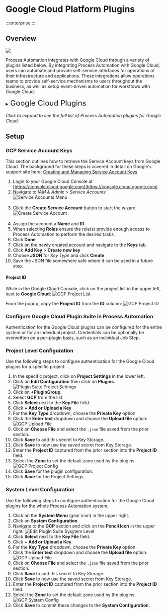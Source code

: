 # Google Cloud Platform Plugins

:::enterprise
:::

## Overview
![](/assets/img/gcp-icon.png)

Process Automation integrates with Google Cloud through a variety of plugins listed below.
By integrating Process Automation with Google Cloud, users can automate and provide self-service interfaces for operations of their infrastructure and applications.
These integrations allow operations teams to provide self-service mechanisms to users throughout the business, as well as setup event-driven automation for workflows with Google Cloud.

<details><summary> <font size="5">Google Cloud Plugins</font>
</summary>

|Plugin Name| Plugin Type| Description|
|:---------------------------------------------------------|:---------------------------------------------------------:|:---------------------------------------------------------|
|[**Start VM**](/manual/workflow-steps/gcp.html#gcp-vm-start)|Workflow Step|Start a Google Compute instance.|
|[**Stop VM**](/manual/workflow-steps/gcp.html#gcp-vm-stop)|Workflow Step|Stop a Google Compute instance.|
|[**Restart VM**](/manual/workflow-steps/gcp.html#gcp-vm-restart)|Workflow Step|Restart a Google Compute instance.|
|[**Delete VM**](/manual/workflow-steps/gcp.html#gcp-vm-delete)|Workflow Step|Delete a Google Compute instance.|
|[**Restart SQL Instance**](/manual/workflow-steps/gcp.html#gcp-sqlinstance-restart)|Workflow Step|Restart a Google Cloud SQL instance.|
|[**Capture VM Snapshot**](/manual/workflow-steps/gcp.html#gcp-vm-capture-snapshot)|Workflow Step|Capture a snapshot of a Google Compute instance.|
|[**Update Autoscaling Policy**](/manual/workflow-steps/gcp.html#gcp-vm-update-autoscaling-policy)|Workflow Step|Update an autoscaling policy of Google Compute instances.|
|[**Enable VPC Network Peering**](/manual/workflow-steps/gcp.html#gcp-enable-vpc-network-peering)|Workflow Step|Enable VPC connections between networks using VPC peering.|
|[**Create Resource**](/manual/workflow-steps/gcp.html#gcp-create-resource)|Workflow Step|Create a new Google Compute instance.|
|[**Configure VPC Log**](/manual/workflow-steps/gcp.html#gcp-configure-vpc-log)|Workflow Step|Enable flow logs for GCP Compute instance.|
|[**Compute VM Node Source**](/manual/projects/resource-model-sources/gcp)|Node Source|Retrieve Google Compute instances and populate them into the Node Inventory.|
|[**Compute VM Health Check**](/manual/healthcheckplugins/gcp-compute-healthcheck)|Health Check|Provide health status on Compute instance based on whether the instance is running.|
|[**Start VM**](/manual/node-steps/gcp.html#gcp-vm-start)|Node Step|Start a Google Compute instance.|
|[**Stop VM**](/manual/node-steps/gcp.html#gcp-vm-stop)|Node Step|Stop a Google Compute instance.|
|[**Restart VM**](/manual/node-steps/gcp.html#gcp-vm-restart)|Node Step|Restart a Google Compute instance.|
|[**Delete VM**](/manual/node-steps/gcp.html#gcp-vm-delete)|Node Step|Delete a Google Compute instance.|
</details>
<br>
<em>Click to expand to see the full list of Process Automation plugins for Google Cloud.</em>

## Setup

### GCP Service Account Keys

This section outlines how to retrieve the Service Account keys from Google Cloud. The background for these steps is covered in detail on Google's support site here: [Creating and Managing Service Account Keys](https://cloud.google.com/iam/docs/creating-managing-service-account-keys).

1. Login to your Google Cloud Console at [https://console.cloud.google.com](https://console.cloud.google.com)
2. Navigate to _IAM & Admin_ > _Service Accounts_<br>
   ![Service Accounts Menu](/assets/img/howto-gcp-svcacctmenu.png)<br><br>
3. Click the **Create Service Account** button to start the wizard<br>
   ![Create Service Account](/assets/img/howto-gcp-createsvcacct.png)<br><br>
4. Assign the account a **Name** and **ID**.
5. When selecting **Roles** ensure the role(s) provide enough access to Process Automation to perform the desired tasks.
6. Click **Done**
7. Click on the newly created account and navigate to the **Keys** tab.
8. Click **Add Key** > **Create new key**
9. Choose **JSON** for _Key Type_ and click **Create**
10. Save the JSON file somewhere safe where it can be used in a future step.

#### Project ID

While in the Google Cloud Console, click on the project list in the upper left, next to **Google Cloud**:
![GCP Project List](/assets/img/gcp-project-list.png)

From the popup, copy the **Project ID** from the **ID** column:
![GCP Project ID](/assets/img/gcp-project-id.png)

### Configure Google Cloud Plugin Suite in Process Automation

Authentication for the Google Cloud plugins can be configured for the entire system or for an individual project. 
Credentials can be optionally be overwritten on a per-plugin basis, such as an individual Job Step.

### Project Level Configuration
Use the following steps to configure authentication for the Google Cloud plugins for a specific project:

1. In the specific project, click on **Project Settings** in the lower left.
2. Click on **Edit Configuration** then click on **Plugins**.
   ![Plugin Suite Project Settings](/assets/img/plugin-groups-project-settings.png)<br>
3. Click on **+PluginGroup**.
4. Select **GCP** from the list.
5. Click **Select** next to the **Key File** field.
6. Click **+ Add or Upload a Key**
7. For the **Key Type** dropdown, choose the **Private Key** option.
8. Click the **Enter text** dropdown and choose the **Upload file** option:
    ![GCP Upload File](/assets/img/gcp-upload-file.png)
9. Click on **Choose File** and select the `.json` file saved from the prior section.
10. Click **Save** to add this secret to Key Storage.
11. Click **Save** to now use the saved secret from Key Storage.
12. Enter the **Project ID** captured from the prior section into the **Project ID** field.
13. Select the **Zone** to set the default zone used by the plugins.
    ![GCP Project Config](/assets/img/gcp-plugins-project-config.png)
14. Click **Save** for the plugin configuration.
15. Click **Save** for the Project Settings.

### System Level Configuration

Use the following steps to configure authentication for the Google Cloud plugins for the whole Process Automation system.

1. Click on the **System Menu** (gear icon) in the upper right.
2. Click on **System Configuration**.
3. Navigate to the **GCP** section and click on the **Pencil Icon** in the upper right:
   ![Edit Plugin Suite Sysytem Level](/assets/img/gcp-edit-plugingroup-system.png)
4. Click **Select** next to the **Key File** field.
5. Click **+ Add or Upload a Key**
6. For the **Key Type** dropdown, choose the **Private Key** option.
7. Click the **Enter text** dropdown and choose the **Upload file** option:
   ![GCP Upload File](/assets/img/gcp-upload-file.png)
8. Click on **Choose File** and select the `.json` file saved from the prior section.
9. Click **Save** to add this secret to Key Storage.
10. Click **Save** to now use the saved secret from Key Storage.
11. Enter the **Project ID** captured from the prior section into the **Project ID** field.
12. Select the **Zone** to set the default zone used by the plugins:
    ![GCP System Config](/assets/img/gcp-system-config.png)
13. Click **Save** to commit these changes to the **System Configuration**.